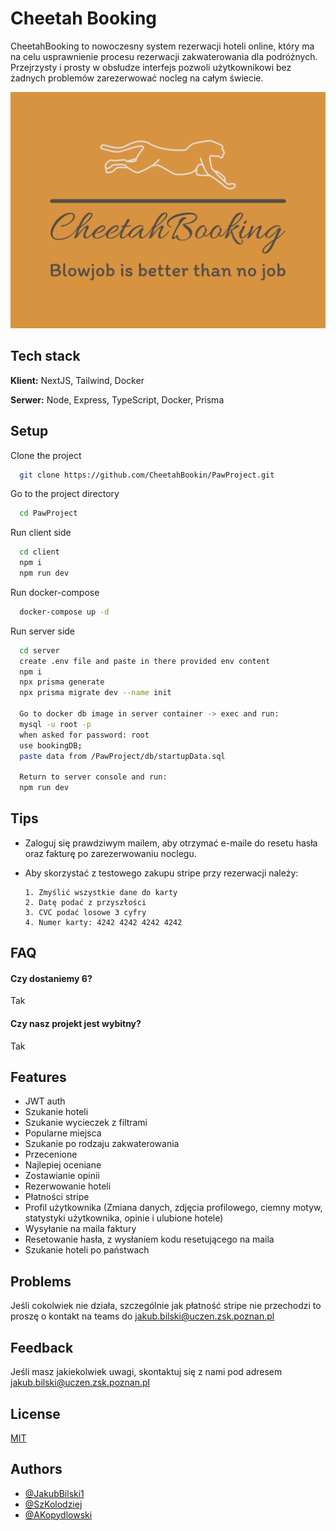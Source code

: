 # Cheetah Booking

CheetahBooking to nowoczesny system rezerwacji hoteli online, który ma na celu usprawnienie procesu rezerwacji zakwaterowania dla podróżnych. Przejrzysty i prosty w obsłudze interfejs pozwoli użytkownikowi bez żadnych problemów zarezerwować nocleg na całym świecie.

![Logo](https://github.com/CheetahBookin/PawProject/blob/main/client/public/cheetahbooking-high-resolution-logo.png)

## Tech stack

**Klient:** NextJS, Tailwind, Docker

**Serwer:** Node, Express, TypeScript, Docker, Prisma

## Setup

Clone the project

```bash
  git clone https://github.com/CheetahBookin/PawProject.git
```

Go to the project directory

```bash
  cd PawProject
```

Run client side

```bash
  cd client
  npm i
  npm run dev
```

Run docker-compose

```bash
  docker-compose up -d
```

Run server side

```bash
  cd server
  create .env file and paste in there provided env content
  npm i
  npx prisma generate
  npx prisma migrate dev --name init

  Go to docker db image in server container -> exec and run:
  mysql -u root -p
  when asked for password: root
  use bookingDB;
  paste data from /PawProject/db/startupData.sql

  Return to server console and run:
  npm run dev
  ```

## Tips

- Zaloguj się prawdziwym mailem, aby otrzymać e-maile do resetu hasła oraz fakturę po zarezerwowaniu noclegu.

- Aby skorzystać z testowego zakupu stripe przy rezerwacji należy:

    ```
    1. Zmyślić wszystkie dane do karty
    2. Datę podać z przyszłości
    3. CVC podać losowe 3 cyfry
    4. Numer karty: 4242 4242 4242 4242
    ```

## FAQ

#### Czy dostaniemy 6?

Tak

#### Czy nasz projekt jest wybitny?

Tak

## Features

- JWT auth
- Szukanie hoteli
- Szukanie wycieczek z filtrami
- Popularne miejsca
- Szukanie po rodzaju zakwaterowania
- Przecenione
- Najlepiej oceniane
- Zostawianie opinii
- Rezerwowanie hoteli
- Płatności stripe
- Profil użytkownika (Zmiana danych, zdjęcia profilowego, ciemny motyw, statystyki użytkownika, opinie i ulubione hotele)
- Wysyłanie na maila faktury
- Resetowanie hasła, z wysłaniem kodu resetującego na maila
- Szukanie hoteli po państwach

## Problems

Jeśli cokolwiek nie działa, szczególnie jak płatność stripe nie przechodzi to proszę o kontakt na teams do jakub.bilski@uczen.zsk.poznan.pl

## Feedback

Jeśli masz jakiekolwiek uwagi, skontaktuj się z nami pod adresem jakub.bilski@uczen.zsk.poznan.pl

## License

[MIT](https://choosealicense.com/licenses/mit/)

## Authors

- [@JakubBilski1](https://www.github.com/JakubBilski1)
- [@SzKolodziej](https://github.com/SzKolodziej)
- [@AKopydlowski](https://github.com/AKopydlowski)

